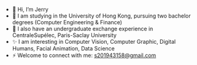 - 👋 Hi, I’m Jerry
- 👀 I am studying in the University of Hong Kong, pursuing two bachelor degrees (Computer Engineering & Finance)
- 👀 I also have an undergraduate exchange experience in CentraleSupélec, Paris-Saclay University
- ✨ I am interesting in Computer Vision, Computer Graphic, Digital Humans, Facial Animation, Data Science
- ⚡ Welcome to connect with me: s201943158@gmail.com
